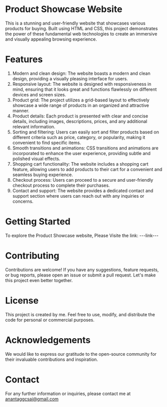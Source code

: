 # Product Showcase Website
This is a stunning and user-friendly website that showcases various products for buying. Built using HTML and CSS, this project demonstrates the power of these fundamental web technologies to create an immersive and visually appealing browsing experience.

# Features
1. Modern and clean design: The website boasts a modern and clean design, providing a visually pleasing interface for users.
2. Responsive layout: The website is designed with responsiveness in mind, ensuring that it looks great and functions flawlessly on different devices and screen sizes.
3. Product grid: The project utilizes a grid-based layout to effectively showcase a wide range of products in an organized and attractive manner.
4. Product details: Each product is presented with clear and concise details, including images, descriptions, prices, and any additional relevant information.
5. Sorting and filtering: Users can easily sort and filter products based on different criteria such as price, category, or popularity, making it convenient to find specific items.
6. Smooth transitions and animations: CSS transitions and animations are incorporated to enhance the user experience, providing subtle and polished visual effects.
7. Shopping cart functionality: The website includes a shopping cart feature, allowing users to add products to their cart for a convenient and seamless buying experience.
8. Checkout process: Users can proceed to a secure and user-friendly checkout process to complete their purchases.
9. Contact and support: The website provides a dedicated contact and support section where users can reach out with any inquiries or concerns.

# Getting Started

To explore the Product Showcase website, Please Visite the link:
---link---

# Contributing

Contributions are welcome! If you have any suggestions, feature requests, or bug reports, please open an issue or submit a pull request. Let's make this project even better together.

# License

This project is created by me. Feel free to use, modify, and distribute the code for personal or commercial purposes.

# Acknowledgements

We would like to express our gratitude to the open-source community for their invaluable contributions and inspiration.

# Contact

For any further information or inquiries, please contact me at anantaggcsai@gmail.com








